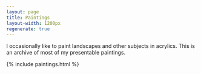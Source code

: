 ```yaml
---
layout: page
title: Paintings
layout-width: 1200px
regenerate: true
---
```


I occasionally like to paint landscapes and other subjects in acrylics. This is an archive of most of my presentable paintings.

{% include paintings.html %}
